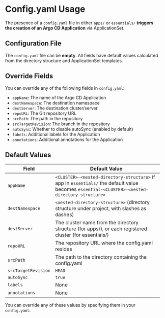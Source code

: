 # Config.yaml Usage

The presence of a `config.yaml` file in either `apps/` or `essentials/` **triggers the creation of an Argo CD Application** via ApplicationSet.

## Configuration File

The `config.yaml` file can be **empty**. All fields have default values calculated from the directory structure and ApplicationSet templates.

## Override Fields

You can override any of the following fields in `config.yaml`:

- `appName`: The name of the Argo CD Application 
- `destNamespace`: The destination namespace 
- `destServer`: The destination cluster/server 
- `repoURL`: The Git repository URL 
- `srcPath`: The path in the repository 
- `srcTargetRevision`: The branch in the repository
- `autoSync`: Whether to disable autoSync (enabled by default)
- `labels`: Additional labels for the Application 
- `annotations`: Additional annotations for the Application 

## Default Values

| Field           | Default Value                                                                                 |
|-----------------|---------------------------------------------------------------------------------------------|
| `appName`       | `<CLUSTER>-<nested-directory-structure>` if app in `essentials/` the default value becomes `essential-<CLUSTER>-<nested-directory-structure>`
| `destNamespace` | `<nested-directory-structure>` (directory structure under project, with slashes as dashes)   |
| `destServer`    | The cluster name from the directory structure (for apps/), or each registered cluster (for essentials/) |
| `repoURL`       | The repository URL where the config.yaml resides                                            |
| `srcPath`       | The path to the directory containing the config.yaml                                        |
| `srcTargetRevision`       | `HEAD`                                       |
| `autoSync`       | `true`                                       |
| `labels`        | None                                                                                        |
| `annotations`   | None                                                                                        |

You can override any of these values by specifying them in your `config.yaml`.
